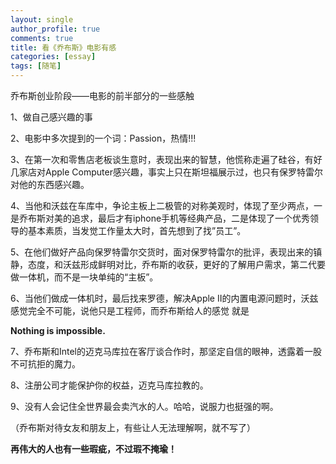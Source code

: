 ```yaml
---
layout: single
author_profile: true
comments: true
title: 看《乔布斯》电影有感
categories: [essay]
tags: [随笔]
---
```

乔布斯创业阶段——电影的前半部分的一些感触

1、做自己感兴趣的事

2、电影中多次提到的一个词：Passion，热情!!!

3、在第一次和零售店老板谈生意时，表现出来的智慧，他慌称走遍了硅谷，有好几家店对Apple Computer感兴趣，事实上只在斯坦福展示过，也只有保罗特雷尔对他的东西感兴趣。

4、当他和沃兹在车库中，争论主板上二极管的对称美观时，体现了至少两点，一是乔布斯对美的追求，最后才有iphone手机等经典产品，二是体现了一个优秀领导的基本素质，当发觉工作量太大时，首先想到了找”员工”。

5、在他们做好产品向保罗特雷尔交货时，面对保罗特雷尔的批评，表现出来的镇静，态度，和沃兹形成鲜明对比，乔布斯的收获，更好的了解用户需求，第二代要做一体机，而不是一块单纯的“主板”。

6、当他们做成一体机时，最后找来罗德，解决Apple II的内置电源问题时，沃兹感觉完全不可能，说他只是工程师，而乔布斯给人的感觉 就是

<strong>Nothing is impossible.</strong>

7、乔布斯和Intel的迈克马库拉在客厅谈合作时，那坚定自信的眼神，透露着一股不可抗拒的魔力。

8、注册公司才能保护你的权益，迈克马库拉教的。

9、没有人会记住全世界最会卖汽水的人。哈哈，说服力也挺强的啊。

（乔布斯对待女友和朋友上，有些让人无法理解啊，就不写了）

<strong>再伟大的人也有一些瑕疵，不过瑕不掩瑜！</strong>
